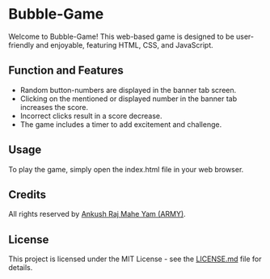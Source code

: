# Bubble-Game

Welcome to Bubble-Game! This web-based game is designed to be user-friendly and enjoyable, featuring HTML, CSS, and JavaScript.

## Function and Features

- Random button-numbers are displayed in the banner tab screen.
- Clicking on the mentioned or displayed number in the banner tab increases the score.
- Incorrect clicks result in a score decrease.
- The game includes a timer to add excitement and challenge.

## Usage

To play the game, simply open the index.html file in your web browser.

## Credits

All rights reserved by [Ankush Raj Mahe Yam (ARMY)](https://github.com/AnkushRajMaheYam).

## License

This project is licensed under the MIT License - see the [LICENSE.md](LICENSE.md) file for details.
